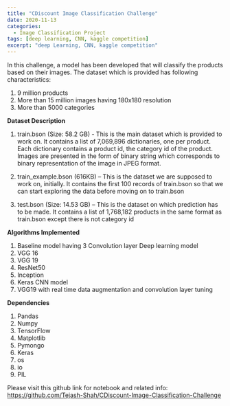 ```yaml
---
title: "CDiscount Image Classification Challenge"
date: 2020-11-13
categories:
  - Image Classification Project
tags: [deep learning, CNN, kaggle competition]
excerpt: "deep Learning, CNN, kaggle competition"
---
```


In this challenge, a model has been developed that will classify the products based on their images. The dataset which is provided has following characteristics:
1. 9 million products
2. More than 15 million images having 180x180 resolution
3. More than 5000 categories

**Dataset Description**

1. train.bson (Size: 58.2 GB) - This is the main dataset which is provided to work on. It contains a list of 7,069,896 dictionaries, one per product. Each dictionary contains a product id, the category id of the product. Images are presented in the form of binary
string which corresponds to binary representation of the image in JPEG format.

2. train_example.bson (616KB) – This is the dataset we are supposed to work on, initially. It contains the first 100 records of train.bson so that we can start exploring the data before moving on to train.bson

3. test.bson (Size: 14.53 GB) – This is the dataset on which prediction has to be made. It contains a list of 1,768,182 products in the same format as train.bson except there is not category id

**Algorithms Implemented**

1. Baseline model having 3 Convolution layer Deep learning model
2. VGG 16 
3. VGG 19
4. ResNet50
5. Inception
6. Keras CNN model
7. VGG19 with real time data augmentation and convolution layer tuning

**Dependencies**

1. Pandas
2. Numpy
3. TensorFlow
4. Matplotlib
5. Pymongo
6. Keras
7. os
8. io
9. PIL


Please visit this github link for notebook and related info: https://github.com/Tejash-Shah/CDiscount-Image-Classification-Challenge 

